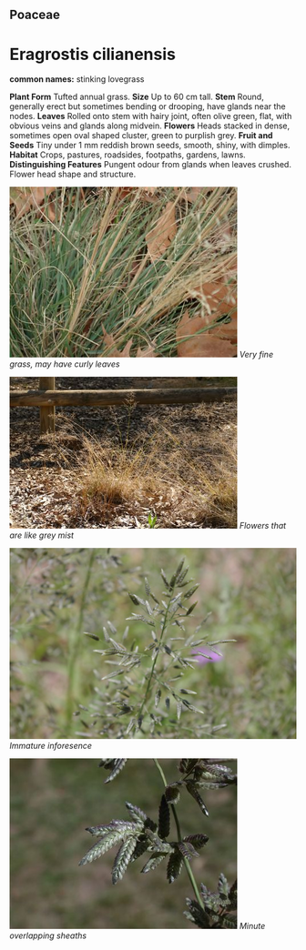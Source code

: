 ## Poaceae
# Eragrostis cilianensis
**common names:** stinking lovegrass

**Plant Form** Tufted annual grass. **Size** Up to 60 cm tall. **Stem** Round, generally erect but sometimes bending or drooping, have glands near the nodes. **Leaves** Rolled onto stem with hairy joint, often olive green, flat, with obvious veins and glands along midvein. **Flowers** Heads stacked in dense, sometimes open oval shaped cluster, green to purplish grey. **Fruit and Seeds** Tiny under 1 mm reddish brown seeds, smooth, shiny, with dimples. **Habitat** Crops, pastures, roadsides, footpaths, gardens, lawns. **Distinguishing Features** Pungent odour from glands when leaves crushed. Flower head shape and structure.


![Very fine grass, may have curly leaves](3296_P6083146.jpg)
 *Very fine grass, may have curly leaves* 

![Flowers that are like grey mist](2098_P6840215.jpg)
 *Flowers that are like grey mist* 

![Immature inforesence](5061_IMGP6696.jpg)
 *Immature inforesence* 

![Minute overlapping sheaths](19509_Eragrostis-cilianensis11.jpg)
 *Minute overlapping sheaths* 

